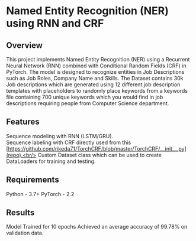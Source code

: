 # Named Entity Recognition (NER) using RNN and CRF

## Overview
This project implements Named Entity Recognition (NER) using a Recurrent Neural Network (RNN) combined with Conditional Random Fields (CRF) in PyTorch. The model is designed to recognize entities in Job Descriptions such as Job Roles, Company Name and Skills.
The Dataset contains 30k Job descriptions which are generated using 12 different job description templates with placeholders to randomly place keywords from a keywords file containing 700 unique keywords which you would find in job descriptions requiring people
from Computer Science department.

## Features
Sequence modeling with RNN (LSTM/GRU).<br/>
Sequence labeling with CRF directly used from this [https://github.com/rikeda71/TorchCRF/blob/master/TorchCRF/__init__.py](repo).<br/>
Custom Dataset class which can be used to create DataLoaders for training and testing.<br/>

## Requirements
Python - 3.7+
PyTorch - 2.2

## Results
Model Trained for 10 epochs
Achieved an average accuracy of 99.78% on validation data.
